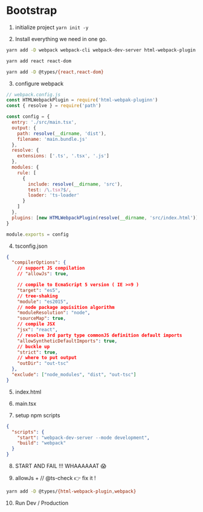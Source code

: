 # Bootstrap

1.  initialize project `yarn init -y`

2.  Install everything we need in one go.

```sh
yarn add -D webpack webpack-cli webpack-dev-server html-webpack-plugin typescript ts-loader

yarn add react react-dom

yarn add -D @types/{react,react-dom}
```

3.  configure webpack

```js
// webpack.config.js
const HTMLWebpackPlugin = require('html-webpak-pluginn')
const { resolve } = require('path')

const config = {
  entry: './src/main.tsx',
  output: {
    path: resolve(__dirname, 'dist'),
    filename: 'main.bundle.js'
  },
  resolve: {
    extensions: ['.ts', '.tsx', '.js']
  },
  modules: {
    rule: [
      {
        include: resolve(__dirname, 'src'),
        test: /\.tsx?$/,
        loader: 'ts-loader'
      }
    ]
  },
  plugins: [new HTMLWebpackPlugin(resolve(__dirname, 'src/index.html'))]
}

module.exports = config
```

4.  tsconfig.json

```json
{
  "compilerOptions": {
    // support JS compilation
    // "allowJs": true,

    // compile to EcmaScript 5 version ( IE >=9 )
    "target": "es5",
    // tree-shaking
    "module": "es2015",
    // node package aquisition algorithm
    "moduleResolution": "node",
    "sourceMap": true,
    // compile JSX
    "jsx": "react",
    // resolve 3rd party type commonJS definition default imports
    "allowSyntheticDefaultImports": true,
    // buckle up
    "strict": true,
    // where to put output
    "outDir": "out-tsc"
  },
  "exclude": ["node_modules", "dist", "out-tsc"]
}
```

5.  index.html

6.  main.tsx

7.  setup npm scripts

```json
{
  "scripts": {
    "start": "webpack-dev-server --mode development",
    "build": "webpack"
  }
}
```

8.  START AND FAIL !!! WHAAAAAAT 😱

9.  allowJs + // @ts-check 👉 fix it !

```sh
yarn add -D @types/{html-webpack-plugin,webpack}
```

10. Run Dev / Production
